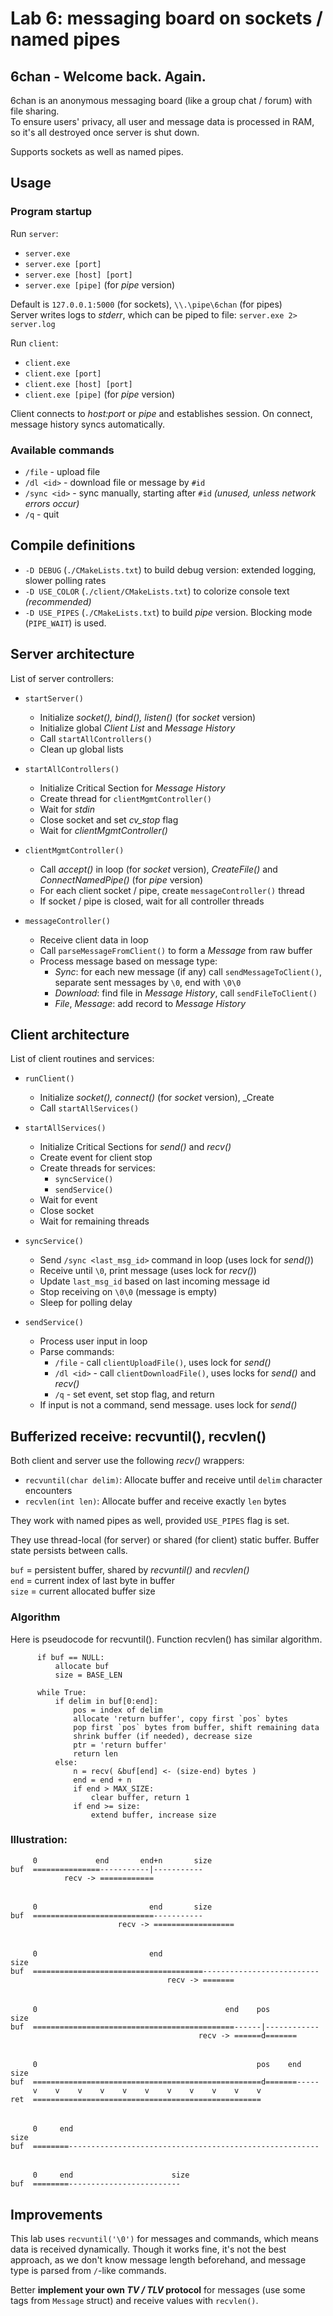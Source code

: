 # Lab 6: messaging board on sockets / named pipes

## 6chan - Welcome back. Again.

6chan is an anonymous messaging board (like a group chat / forum) with file sharing. \
To ensure users' privacy, all user and message data is processed in RAM, so it's all destroyed once server is shut down.

Supports sockets as well as named pipes.

## Usage

### Program startup

Run `server`:
* `server.exe` 
* `server.exe [port]` 
* `server.exe [host] [port]`
* `server.exe [pipe]` (for _pipe_ version)

Default is `127.0.0.1:5000` (for sockets), `\\.\pipe\6chan` (for pipes) \
Server writes logs to _stderr_, which can be piped to file: `server.exe 2> server.log`

Run `client`:
* `client.exe`
* `client.exe [port]`
* `client.exe [host] [port]`
* `client.exe [pipe]` (for _pipe_ version)

Client connects to _host:port_ or _pipe_ and establishes session. On connect, message history syncs automatically. 

### Available commands

* `/file` - upload file
* `/dl <id>` - download file or message by `#id`
* `/sync <id>` - sync manually, starting after `#id` _(unused, unless network errors occur)_
* `/q` - quit

## Compile definitions

* `-D DEBUG` (`./CMakeLists.txt`) to build debug version: extended logging, slower polling rates
* `-D USE_COLOR` (`./client/CMakeLists.txt`) to colorize console text _(recommended)_
* `-D USE_PIPES` (`./CMakeLists.txt`) to build _pipe_ version. Blocking mode (`PIPE_WAIT`) is used.

## Server architecture

List of server controllers:
* `startServer()`
  - Initialize _socket(), bind(), listen()_  (for _socket_ version)
  - Initialize global _Client List_ and _Message History_
  - Call `startAllControllers()`
  - Clean up global lists
  

* `startAllControllers()`
  - Initialize Critical Section for _Message History_
  - Create thread for `clientMgmtController()`
  - Wait for _stdin_
  - Close socket and set _cv_stop_ flag
  - Wait for _clientMgmtController()_


* `clientMgmtController()`
  - Call _accept()_ in loop (for _socket_ version), _CreateFile()_ and _ConnectNamedPipe()_ (for _pipe_ version)
  - For each client socket / pipe, create `messageController()` thread
  - If socket / pipe is closed, wait for all controller threads
  

* `messageController()`
  - Receive client data in loop
  - Call `parseMessageFromClient()` to form a _Message_ from raw buffer
  - Process message based on message type:
    * _Sync_: for each new message (if any) call `sendMessageToClient()`, separate sent messages by `\0`, end with `\0\0`
    * _Download_: find file in _Message History_, call `sendFileToClient()` 
    * _File_, _Message_: add record to _Message History_

## Client architecture

List of client routines and services:

* `runClient()`
  - Initialize _socket(), connect()_ (for _socket_ version), _Create
  - Call `startAllServices()`


* `startAllServices()`
  - Initialize Critical Sections for _send()_ and _recv()_
  - Create event for client stop
  - Create threads for services:
    * `syncService()`
    * `sendService()`
  - Wait for event
  - Close socket
  - Wait for remaining threads


* `syncService()`
  - Send `/sync <last_msg_id>` command in loop (uses lock for _send()_)
  - Receive until `\0`, print message (uses lock for _recv()_)
  - Update `last_msg_id` based on last incoming message id
  - Stop receiving on `\0\0` (message is empty)
  - Sleep for polling delay
  

* `sendService()`
  - Process user input in loop
  - Parse commands:
    * `/file` - call `clientUploadFile()`, uses lock for _send()_
    * `/dl <id>` - call `clientDownloadFile()`, uses locks for _send()_ and _recv()_
    * `/q` - set event, set stop flag, and return
  - If input is not a command, send message. uses lock for _send()_


## Bufferized receive: recvuntil(), recvlen()

Both client and server use the following _recv()_ wrappers:
* `recvuntil(char delim)`: Allocate buffer and receive until `delim` character encounters
* `recvlen(int len)`:  Allocate buffer and receive exactly `len` bytes

They work with named pipes as well, provided `USE_PIPES` flag is set.

They use thread-local (for server) or shared (for client) static buffer.
Buffer state persists between calls.

`buf` = persistent buffer, shared by _recvuntil()_ and _recvlen()_\
`end` = current index of last byte in buffer \
`size` = current allocated buffer size

### Algorithm
Here is pseudocode for recvuntil(). Function recvlen() has similar algorithm.
```
      if buf == NULL:
          allocate buf
          size = BASE_LEN

      while True:
          if delim in buf[0:end]:
              pos = index of delim
              allocate 'return buffer', copy first `pos` bytes
              pop first `pos` bytes from buffer, shift remaining data
              shrink buffer (if needed), decrease size
              ptr = 'return buffer'
              return len
          else:
              n = recv( &buf[end] <- (size-end) bytes )
              end = end + n
              if end > MAX_SIZE:
                  clear buffer, return 1
              if end >= size:
                  extend buffer, increase size
```

### Illustration:

```
     0             end       end+n       size          
buf  ===============-----------|-----------
            recv -> ============
```
######
```
     0                         end       size          
buf  ===========================-----------
                        recv -> ==================
```
######
```
     0                         end                                 size
buf  ======================================--------------------------
                                   recv -> =======
```
######
```
     0                                          end    pos         size
buf  =============================================------|------------
                                          recv -> ======d=======
```
######
```
     0                                                 pos    end  size
buf  ===================================================d=======-----
     v    v    v    v    v    v    v    v    v    v    v
ret  ===================================================
```
######
```
     0     end                                                     size
buf  ========--------------------------------------------------------
```
######
```
     0     end                      size
buf  ========-------------------------
```

## Improvements

This lab uses `recvuntil('\0')` for messages and commands, which means data is received dynamically. Though it works fine, it's not the best approach, as we don't know message length beforehand, and message type is parsed from `/`-like commands.

Better **implement your own _TV / TLV_ protocol** for messages (use some tags from `Message` struct) and receive values with `recvlen()`.
